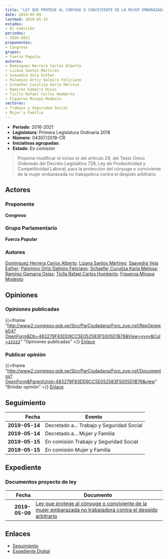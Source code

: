 ```yaml
---
title: "LEY QUE PROTEGE AL CÓNYUGE O CONVIVIENTE DE LA MUJER EMBARAZADA NO TRABAJADORA CONTRA EL DESPIDO ARBITRARIO"
date: 2019-05-09
lastmod: 2019-05-15
estados:
- En comisión
periodos:
- 2016-2021
proponentes:
- Congreso
grupos:
- Fuerza Popular
autores:
- Domínguez Herrera Carlos Alberto
- Lizana Santos Mártires
- Saavedra Vela Esther
- Palomino Ortiz Dalmiro Feliciano
- Schaefer Cuculiza Karla Melissa
- Ramírez Gamarra Osías
- Ticlla Rafael Carlos Humberto
- Figueroa Minaya Modesto
sectores:
- Trabajo y Seguridad Social
- Mujer y Familia
---
```

- **Periodo**: 2016-2021
- **Legislatura**: Primera Legislatura Ordinaria 2018
- **Número**: 04307/2018-CR
- **Iniciativas agrupadas**: 
- **Estado**: En comisión

> Propone modificar el inciso e) del artículo 29, del Texto Único Ordenado del Decreto Legislativo 728, Ley de Productividad y Competitividad Laboral, para la protección del cónyuge o conviviente de la mujer embarazada no trabajadora contra el despido arbitrario


## Actores

### Proponente

**Congreso**

### Grupo Parlamentario

**Fuerza Popular**

### Autores

[Domínguez Herrera Carlos Alberto](mailto:mailto:cdominguez@congreso.gob.pe); [Lizana Santos Mártires](mailto:mailto:mlizana@congreso.gob.pe); [Saavedra Vela Esther](mailto:mailto:esaavedra@congreso.gob.pe); [Palomino Ortiz Dalmiro Feliciano](mailto:mailto:dfpalomino@congreso.gob.pe); [Schaefer Cuculiza Karla Melissa](mailto:mailto:kschaefer@congreso.gob.pe); [Ramírez Gamarra Osías](mailto:mailto:oramirez@congreso.gob.pe); [Ticlla Rafael Carlos Humberto](mailto:mailto:cticlla@congreso.gob.pe); [Figueroa Minaya Modesto](mailto:mailto:mfigueroam@congreso.gob.pe)

## Opiniones

### Opiniones publicadas

{{<iframe "http://www2.congreso.gob.pe/Sicr/ParCiudadana/Foro_pvp.nsf/RepOpiweb04?OpenForm&Db=483279F83DD9CC5E052583F5005D1B76&View=yyyy&Col=zzzzz" "Opiniones publicadas" >}}
[Enlace](http://www2.congreso.gob.pe/Sicr/ParCiudadana/Foro_pvp.nsf/RepOpiweb04?OpenForm&Db=483279F83DD9CC5E052583F5005D1B76&View=yyyy&Col=zzzzz)

### Publicar opinión

{{<iframe "http://www2.congreso.gob.pe/Sicr/ParCiudadana/Foro_pvp.nsf/Documentos?OpenForm&ParentUnid=483279F83DD9CC5E052583F5005D1B76&view" "Brindar opinión" >}}
[Enlace](http://www2.congreso.gob.pe/Sicr/ParCiudadana/Foro_pvp.nsf/Documentos?OpenForm&ParentUnid=483279F83DD9CC5E052583F5005D1B76&view)


## Seguimiento

| Fecha | Evento |
|------:|--------|
| **2019-05-14** | Decretado a... Trabajo y Seguridad Social |
| **2019-05-14** | Decretado a... Mujer y Familia |
| **2019-05-15** | En comisión Trabajo y Seguridad Social |
| **2019-05-15** | En comisión Mujer y Familia |

## Expediente

### Documentos proyecto de ley

| Fecha | Documento |
|------:|-----------|
| **2019-05-09** | [Ley que protege al cónyuge o conviviente de la mujer embarazada no trabajadora contra el despido arbitrario](http://www.leyes.congreso.gob.pe/Documentos/2016_2021/Proyectos_de_Ley_y_de_Resoluciones_Legislativas/PL0430720190509.pdf) |

## Enlaces

- [Seguimiento](http://www2.congreso.gob.pe/Sicr/TraDocEstProc/CLProLey2016.nsf/f7fff46988ca05b1052578e100829cc7/296034327d21d3a9052583f500734302?OpenDocument)
- [Expediente Digital](http://www2.congreso.gob.pe/Sicr/TraDocEstProc/CLProLey2016.nsf/f7fff46988ca05b1052578e100829cc7/296034327d21d3a9052583f500734302?OpenDocument&Click=05257FB7005EB655.eb71d0cf91d8294e05256cdf006b5706/$Body/0.1C6C)

